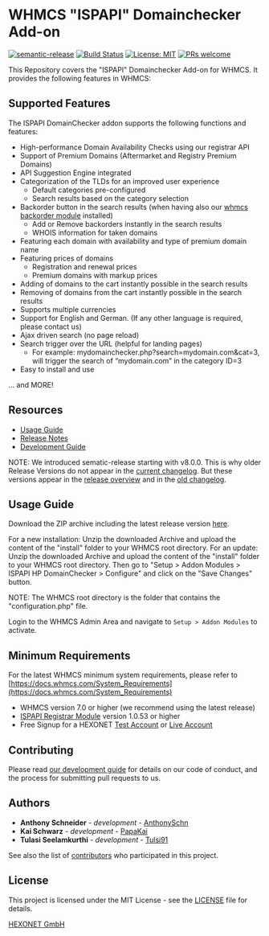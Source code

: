 # WHMCS "ISPAPI" Domainchecker Add-on #

[![semantic-release](https://img.shields.io/badge/%20%20%F0%9F%93%A6%F0%9F%9A%80-semantic--release-e10079.svg)](https://github.com/semantic-release/semantic-release)
[![Build Status](https://travis-ci.org/hexonet/whmcs-ispapi-domainchecker.svg?branch=master)](https://travis-ci.org/hexonet/whmcs-ispapi-domainchecker)
[![License: MIT](https://img.shields.io/badge/License-MIT-blue.svg)](https://opensource.org/licenses/MIT)
[![PRs welcome](https://img.shields.io/badge/PRs-welcome-brightgreen.svg)](https://github.com/hexonet/whmcs-ispapi-domainchecker/blob/master/CONTRIBUTING.md)

This Repository covers the "ISPAPI" Domainchecker Add-on for WHMCS. It provides the following features in WHMCS:

## Supported Features ##

The ISPAPI DomainChecker addon supports the following functions and features:
* High-performance Domain Availability Checks using our registrar API
* Support of Premium Domains (Aftermarket and Registry Premium Domains)
* API Suggestion Engine integrated
* Categorization of the TLDs for an improved user experience
  * Default categories pre-configured
  * Search results based on the category selection
* Backorder button in the search results (when having also our [whmcs backorder module](https://github.com/hexonet/whmcs-ispapi-backorder) installed)
  * Add or Remove backorders instantly in the search results
  * WHOIS information for taken domains
* Featuring each domain with availability and type of premium domain name
* Featuring prices of domains
  * Registration and renewal prices
  * Premium domains with markup prices
* Adding of domains to the cart instantly possible in the search results
* Removing of domains from the cart instantly possible in the search results
* Supports multiple currencies
* Support for English and German. (If any other language is required, please contact
us)
* Ajax driven search (no page reload)
* Search trigger over the URL (helpful for landing pages)
  * For example: mydomainchecker.php?search=mydomain.com&cat=3, will trigger the search of “mydomain.com” in the category ID=3
* Easy to install and use

... and MORE!

## Resources ##

* [Usage Guide](https://github.com/hexonet/whmcs-ispapi-domainchecker/blob/master/README.md#usage-guide)
* [Release Notes](https://github.com/hexonet/whmcs-ispapi-domainchecker/releases)
* [Development Guide](https://github.com/hexonet/whmcs-ispapi-domainchecker/wiki/Development-Guide)

NOTE: We introduced sematic-release starting with v8.0.0. This is why older Release Versions do not appear in the [current changelog](https://github.com/hexonet/whmcs-ispapi-domainchecker/blob/master/HISTORY.md). But these versions appear in the [release overview](https://github.com/hexonet/whmcs-ispapi-domainchecker/releases) and in the [old changelog](https://github.com/hexonet/whmcs-ispapi-domainchecker/blob/master/HISTORY.old).

## Usage Guide ##

Download the ZIP archive including the latest release version [here](https://github.com/hexonet/whmcs-ispapi-domainchecker/raw/master/whmcs-ispapi-domainchecker-latest.zip).

For a new installation: Unzip the downloaded Archive and upload the content of the "install" folder to your WHMCS root directory.
For an update: Unzip the downloaded Archive and upload the content of the "install" folder to your WHMCS root directory. Then go to "Setup > Addon Modules > ISPAPI HP DomainChecker > Configure" and click on the "Save Changes" button.

NOTE: The WHMCS root directory is the folder that contains the "configuration.php" file.

Login to the WHMCS Admin Area and navigate to `Setup > Addon Modules` to activate.

## Minimum Requirements ##

For the latest WHMCS minimum system requirements, please refer to
[https://docs.whmcs.com/System_Requirements](https://docs.whmcs.com/System_Requirements)

* WHMCS version 7.0 or higher (we recommend using the latest release)
* [ISPAPI Registrar Module](https://github.com/hexonet/whmcs-ispapi-registrar/raw/master/whmcs-ispapi-registrar-latest.zip) version 1.0.53 or higher
* Free Signup for a HEXONET [Test Account](https://www.hexonet.net/signup-ote) or [Live Account](https://www.hexonet.net/sign-up)

## Contributing ##

Please read [our development guide](https://github.com/hexonet/whmcs-ispapi-domainchecker/wiki/Development-Guide) for details on our code of conduct, and the process for submitting pull requests to us.

## Authors ##

* **Anthony Schneider** - *development* - [AnthonySchn](https://github.com/anthonyschn)
* **Kai Schwarz** - *development* - [PapaKai](https://github.com/papakai)
* **Tulasi Seelamkurthi** - *development* - [Tulsi91](https://github.com/tulsi91)

See also the list of [contributors](https://github.com/hexonet/whmcs-ispapi-domainchecker/graphs/contributors) who participated in this project.

## License ##

This project is licensed under the MIT License - see the [LICENSE](https://github.com/hexonet/whmcs-ispapi-domainchecker/blob/master/LICENSE) file for details.

[HEXONET GmbH](https://hexonet.net)
